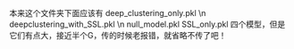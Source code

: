 本来这个文件夹下面应该有
deep_clustering_only.pkl \n
deepclustering_with_SSL.pkl \n
null_model.pkl
SSL_only.pkl
四个模型，但是它们有点大，接近半个G，传的时候老报错，就省略不传了吧！
